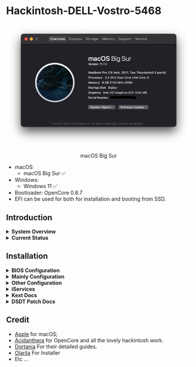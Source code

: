 # Hackintosh-DELL-Vostro-5468


![macOs Big Sur](Screenshot/1.png)


<p align = "center">
macOS Big Sur
</p>

* macOS:
  - macOS Big Sur ✅
* Windows:
  - Windows 11 ✅
* Bootloader: OpenCore 0.8.7
* EFI can be used for both for installation and booting from SSD.

## Introduction

<details>  
<summary><strong>System Overview</strong></summary>
</br>

**Dell Vostro-14 5468**

| Type | Item |
| ---- | ---- |
| CPU | Intel Core i3-7100U @ 2.40 GHz, 3M Cache |
| RAM | Samsung 8GB DDR4-2133MHz |
| SSD1 | Digital Alliance 128GB M.2 SATA III |
| HDD2 | Western Digital WD5000LPCX 500GB SATA Hard Drive |
| Sound | Realtek ALC256 |
| Wireless, Bluetooth | Intel 3165 |
| Integrated GPU | Intel HD Graphics 620 |

</details>

<details>  
<summary><strong>Current Status</strong></summary>
</br>

| Feature | Status |
| ------------- | ------------- |
| CPU Power Management | ✅ Working |
| Sleep/Wake | ✅ Working |
| Intel HD620 Graphics Acceleration | ✅ Working |
| Intel Quartz Extreme and Intel Core Image (QE/CI) | ✅ Working |
| Brightness control slider | ✅ Working |
| Special function keys (audio, brightness...) | ✅ Working |
| Ethernet | ✅ Working |
| Audio and HDMI Audio | ✅ Working |
| Multi-Touch Trackpad | ✅ Working |
| Battery | ✅ Working |
| iMessage/Facetime and App Store | ✅ Working  |
| Speakers and Headphones | ✅ Working |
| Built-in Microphone | ✅ Working |
| Webcam | ✅ Working |
| Wi-Fi/Bluetooth | ✅ Working |
| Hibernation | ✅ Working |
| FileVault | ✅ Working |
| ClamShell | ✅ Working |
| BootCamp | [-] Not Tested |
| Airdrop/Handoff | ❌ Not Working |
| SD Card | ❌ Not Working (Disable) |
| Fingerprint reader | ❌ Not Working (Disable) |

</details>

## Installation

<details>  
<summary><strong>BIOS Configuration</strong></summary>
</br>

**Recommend you should restore the BIOS setting to BIOS Setting first. Then configure the following things:**

  | Sub-menu | Key: Value | Comment |
  | --- | --- | --- |
  | UEFI Boot Path Security | `Disabled` | |
  | Enable Legacy Option ROMs | `Disabled` | Disable will help OpenCanopy load faster |
  | SATA Operation | `AHCI` | |
  | Enabled USB Boot Support | `Enabled` | |
  | Enable External USB Port | `Enabled` | |
  | Secure Boot | `Disabled` | Can set to `Enabled` if you have already custom secure boot keys and signed OpenCore binaries |
  | Wake on USB | `Enabled` | Wake from keyboard works correctly | |

</details>

<details>
<summary><strong>Mainly Configuration</strong></summary>

### Graphic Display
* Integrated Intel HD Graphics 620 support is handled by WhateverGreen, and configured in the `DeviceProperties` section of `config.plist`.

### Audio
* For ALC256 on this my Machine, I use `layout-id = 76`.
* Without any modifications, the headphone jack is buggy. External microphones aren't detected and the audio output may randomly stop working or start making weird noises.
* Start from this version, I change to use `ComboJack`. It gives better sound experience and performance when using the headset/headphone.

</details>

<details>
<summary><strong>Other Configuration</strong></summary>

### Wireless, Bluetooth
* The stock Intel AC 3165 can be worked well with [OpenIntelWireless](https://github.com/OpenIntelWireless).

<!-- ### Sleep, Wake and Hibernation
* Hibernation now is works with GPRW Patch and support for native macOS `hibernatemode3`
* Config in Terminal ( Optional ) :
 - `sudo pmset powernap 0`
 - `sudo pmset proximitywake 0`
 - `sudo pmset standby 0`
 - `sudo pmset tcpkeepalive 0`
 - `sudo pmset lidwake 0` -->

### Keyboard, Trackpad and Magic Trackpad
- Look up & data detectors
- Secondary click (with two fingers, in bottom left corner*, in bottom right corner*)
- Tap to click
- Scrolling
- Zoom in or out
- Smart zoom
- Etc ...

### CPU Power Management
* Native CPU Power Management

</details>

<details>
<summary><strong>iServices</strong></summary>

* To use iMessage and other Apple services, you need to generate your own serial numbers. This can be done using [CorpNewt's GenSMBIOS](https://github.com/corpnewt/GenSMBIOS). Make sure model is `MacBookPro15,1`. Then, go [Apple Check Coverage page](https://checkcoverage.apple.com/) to check your generated serial numbers. If the website tells you that the serial number **is not valid**, that is fine. Otherwise, you have to generate a new set.

* Next you will have to copy the following values to your `config.plist`:
  - Serial Number -> `PlatformInfo/Generic/SystemSerialNumber`.
  - Board Number -> `PlatformInfo/Generic/MLB`.
  - SmUUID -> `/PlatformInfo/Generic/SystemUUID`.
  Reboot and Apple services should work.

* If they don't, follow [this in-depth guide](https://dortania.github.io/OpenCore-Post-Install/universal/iservices.html). It goes deeper into ROM, clearing NVRAM, clearing Keychain (missing this step might cause major issues), and much more.
</details>

<details>  
<summary><strong>Kext Docs</strong></summary>
</br>

* AirportItlwm.kext: Intel AC 3165 Wirelless
* AppleALC.kext: Enable Audio with layout-id=76
* IntelBluetoothInjector.kext : Enable swith on/off bluetooth toggle (Remove if use Monterey+)
* Lilu.kext: Kernel extension bringing a platform for arbitrary kext, library, and program patching throughout the system for macOS
* RealtekRTL8111.kext: Driver Ethernet for the Realtek RTL8111/8168 family
* USBMap.kext: For Mapping USB Port
* VoodooI2C and VoodooI2CHID: Fix Trackpad and Enable trackpad interrupt mode, pair with VoodooI2C.kext and VoodooI2CHID.kext
* VirtualSMC.kext: Advanced Apple SMC emulator in the kernel
* VoodooPS2Controller.kext: Enable Keyboard and Touchpad
* VerbStub.kext: for Handle ComboJack ( Headphone Fix )
* WhateverGreen.kext: Lilu plugin providing patches to select GPUs on macOS

</details>

<details>
<summary><strong>DSDT Patch Docs</strong></summary>
</br>

* Fix _WAK Arg0 v2 : For wake from sleep to turn on various.
* HPET : Patches out IRQ conflicts.
* SMBUS : Adds missing SMBUS (Intel System Management Bus) device to the system.
* IRQ Fix : Fixes non-working audio on certain OEM (Dell, HP) machines.
* RTC : Fix the system clocks found on newer hardware.
* Fix Mutex with non-zero SyncLevel : Fixes Failed Battery Status and other related issues.
* Add MCHC : Adds missing MCHC Device.
* Patch USB_7/8 series : Injects Power Properties for USB.
* Sb_prw_0x6d (instant wake) : To fix the sleep/wake function.
* Dmac : Adds a DMA Controller to the LPCB (Low Pin Count Bus).
* Dtgp : Method that passes through calls to _DSM methods on various Device objects.
* Slpb : For sleep button.
* Usbx : Supply USB power properties for Skylake and newer, so we will bundle this device in with the EC fix.
* Als0 : Fix Ambient Light Sensor.
* Pnlf : Fix Brightness Slider.
* Xosi : Fixing I2C trackpads is enabling them within ACPI.
* Cpu power management : Fix power management CPU.
* Brightness keys : Fix brightness keyss up and down.
* Audio patch : For patch layout-id audio in DSDT.

</details>

<!-- <details>
<summary><strong>Screenshot</strong></summary>
</br>

![1](Screenshot/1.png)
![2](Screenshot/2.png)
![3](Screenshot/3.png)
![4](Screenshot/4.png)
![5](Screenshot/5.png)
![6](Screenshot/6.png)
![7](Screenshot/7.png)
![8](Screenshot/8.png)
![9](Screenshot/9.png)
![10](Screenshot/10.png)
![11](Screenshot/11.png)
![12](Screenshot/12.png)
![13](Screenshot/13.png)
![14](Screenshot/14.png)
![15](Screenshot/15.png)
![16](Screenshot/16.png)
![17](Screenshot/17.png)
![18](Screenshot/18.png)
![19](Screenshot/19.png)
![20](Screenshot/20.png)
![21](Screenshot/21.png)
![22](Screenshot/22.png)
![23](Screenshot/23.png)
![24](Screenshot/24.png)
![25](Screenshot/25.png)
* [UPDATE]
![26](Screenshot/26.png)
![27](Screenshot/27.png)
![28](Screenshot/28.png)
*[UPDATE USBMap Manual from DORTANIA]
![29](Screenshot/29.png)
*[UPDATE Benchmark]
![30](Screenshot/30.png)
</details> -->

## Credit
- [Apple](https://apple.com) for macOS;
- [Acidanthera](https://github.com/acidanthera) for OpenCore and all the lovely hackintosh work.
- [Dortania](https://github.com/dortania) For their detailed guides.
- [Olarila](Olarila.com) For Installer
- Etc ...
